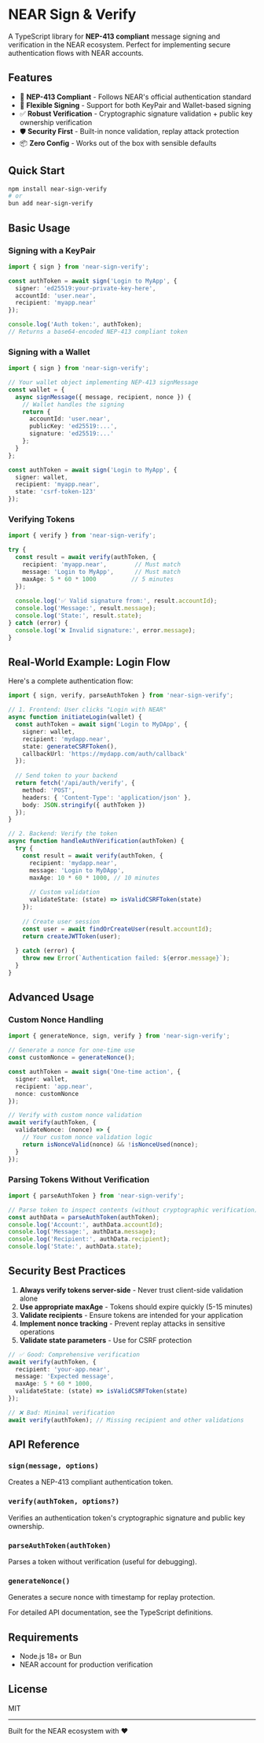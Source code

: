 # NEAR Sign & Verify

A TypeScript library for **NEP-413 compliant** message signing and verification in the NEAR ecosystem. Perfect for implementing secure authentication flows with NEAR accounts.

## Features

- 🔐 **NEP-413 Compliant** - Follows NEAR's official authentication standard
- 🔑 **Flexible Signing** - Support for both KeyPair and Wallet-based signing
- ✅ **Robust Verification** - Cryptographic signature validation + public key ownership verification
- 🛡️ **Security First** - Built-in nonce validation, replay attack protection
- 📦 **Zero Config** - Works out of the box with sensible defaults

## Quick Start

```bash
npm install near-sign-verify
# or
bun add near-sign-verify
```

## Basic Usage

### Signing with a KeyPair

```typescript
import { sign } from 'near-sign-verify';

const authToken = await sign('Login to MyApp', {
  signer: 'ed25519:your-private-key-here',
  accountId: 'user.near',
  recipient: 'myapp.near'
});

console.log('Auth token:', authToken);
// Returns a base64-encoded NEP-413 compliant token
```

### Signing with a Wallet

```typescript
import { sign } from 'near-sign-verify';

// Your wallet object implementing NEP-413 signMessage
const wallet = {
  async signMessage({ message, recipient, nonce }) {
    // Wallet handles the signing
    return {
      accountId: 'user.near',
      publicKey: 'ed25519:...',
      signature: 'ed25519:...'
    };
  }
};

const authToken = await sign('Login to MyApp', {
  signer: wallet,
  recipient: 'myapp.near',
  state: 'csrf-token-123'
});
```

### Verifying Tokens

```typescript
import { verify } from 'near-sign-verify';

try {
  const result = await verify(authToken, {
    recipient: 'myapp.near',        // Must match
    message: 'Login to MyApp',      // Must match
    maxAge: 5 * 60 * 1000          // 5 minutes
  });
  
  console.log('✅ Valid signature from:', result.accountId);
  console.log('Message:', result.message);
  console.log('State:', result.state);
} catch (error) {
  console.log('❌ Invalid signature:', error.message);
}
```

## Real-World Example: Login Flow

Here's a complete authentication flow:

```typescript
import { sign, verify, parseAuthToken } from 'near-sign-verify';

// 1. Frontend: User clicks "Login with NEAR"
async function initiateLogin(wallet) {
  const authToken = await sign('Login to MyDApp', {
    signer: wallet,
    recipient: 'mydapp.near',
    state: generateCSRFToken(),
    callbackUrl: 'https://mydapp.com/auth/callback'
  });
  
  // Send token to your backend
  return fetch('/api/auth/verify', {
    method: 'POST',
    headers: { 'Content-Type': 'application/json' },
    body: JSON.stringify({ authToken })
  });
}

// 2. Backend: Verify the token
async function handleAuthVerification(authToken) {
  try {
    const result = await verify(authToken, {
      recipient: 'mydapp.near',
      message: 'Login to MyDApp',
      maxAge: 10 * 60 * 1000, // 10 minutes
      
      // Custom validation
      validateState: (state) => isValidCSRFToken(state)
    });
    
    // Create user session
    const user = await findOrCreateUser(result.accountId);
    return createJWTToken(user);
    
  } catch (error) {
    throw new Error(`Authentication failed: ${error.message}`);
  }
}
```

## Advanced Usage

### Custom Nonce Handling

```typescript
import { generateNonce, sign, verify } from 'near-sign-verify';

// Generate a nonce for one-time use
const customNonce = generateNonce();

const authToken = await sign('One-time action', {
  signer: wallet,
  recipient: 'app.near',
  nonce: customNonce
});

// Verify with custom nonce validation
await verify(authToken, {
  validateNonce: (nonce) => {
    // Your custom nonce validation logic
    return isNonceValid(nonce) && !isNonceUsed(nonce);
  }
});
```

### Parsing Tokens Without Verification

```typescript
import { parseAuthToken } from 'near-sign-verify';

// Parse token to inspect contents (without cryptographic verification)
const authData = parseAuthToken(authToken);
console.log('Account:', authData.accountId);
console.log('Message:', authData.message);
console.log('Recipient:', authData.recipient);
console.log('State:', authData.state);
```

## Security Best Practices

1. **Always verify tokens server-side** - Never trust client-side validation alone
2. **Use appropriate maxAge** - Tokens should expire quickly (5-15 minutes)
3. **Validate recipients** - Ensure tokens are intended for your application
4. **Implement nonce tracking** - Prevent replay attacks in sensitive operations
5. **Validate state parameters** - Use for CSRF protection

```typescript
// ✅ Good: Comprehensive verification
await verify(authToken, {
  recipient: 'your-app.near',
  message: 'Expected message',
  maxAge: 5 * 60 * 1000,
  validateState: (state) => isValidCSRFToken(state)
});

// ❌ Bad: Minimal verification
await verify(authToken); // Missing recipient and other validations
```

## API Reference

### `sign(message, options)`
Creates a NEP-413 compliant authentication token.

### `verify(authToken, options?)`
Verifies an authentication token's cryptographic signature and public key ownership.

### `parseAuthToken(authToken)`
Parses a token without verification (useful for debugging).

### `generateNonce()`
Generates a secure nonce with timestamp for replay protection.

For detailed API documentation, see the TypeScript definitions.

## Requirements

- Node.js 18+ or Bun
- NEAR account for production verification

## License

MIT

---

Built for the NEAR ecosystem with ❤️